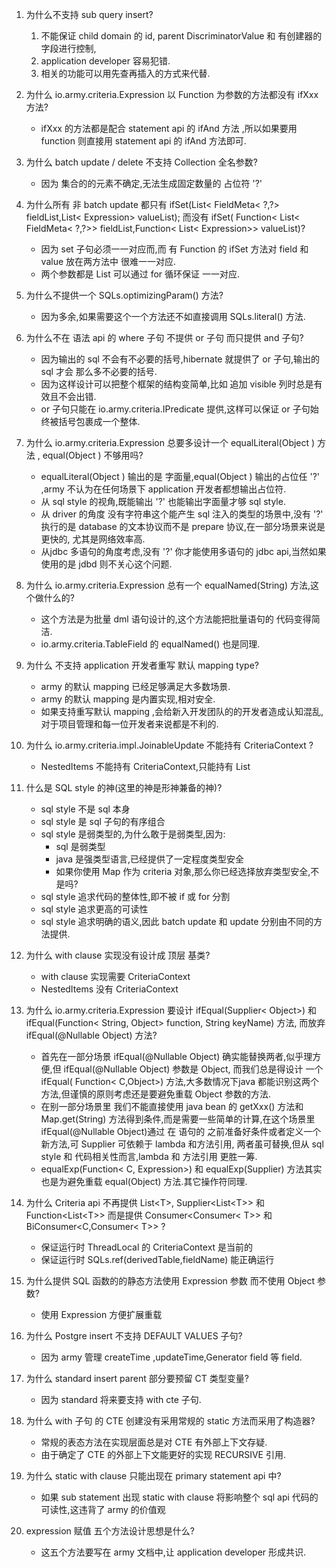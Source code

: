1. 为什么不支持 sub query insert?
    1. 不能保证 child domain 的 id, parent DiscriminatorValue 和 有创建器的字段进行控制,
    2. application developer 容易犯错.
    3. 相关的功能可以用先查再插入的方式来代替.

2. 为什么 io.army.criteria.Expression 以 Function 为参数的方法都没有 ifXxx 方法?
    * ifXxx 的方法都是配合 statement api 的 ifAnd 方法 ,所以如果要用 function 则直接用 statement api 的 ifAnd 方法即可.

3. 为什么 batch update / delete 不支持 Collection 全名参数?
    * 因为 集合的的元素不确定,无法生成固定数量的 占位符 '?'

4. 为什么所有 非 batch update 都只有 ifSet(List&lt; FieldMeta&lt; ?,?> fieldList,List&lt; Expression> valueList); 而没有 ifSet(
   Function&lt; List&lt;
   FieldMeta&lt; ?,?>> fieldList,Function&lt; List&lt; Expression>> valueList)?
    * 因为 set 子句必须一一对应而,而 有 Function 的 ifSet 方法对 field 和 value 放在两方法中 很难一一对应.
    * 两个参数都是 List 可以通过 for 循环保证 一一对应.


5. 为什么不提供一个 SQLs.optimizingParam() 方法?
    * 因为多余,如果需要这个一个方法还不如直接调用 SQLs.literal() 方法.


6. 为什么不在 语法 api 的 where 子句 不提供 or 子句 而只提供 and 子句?
    * 因为输出的 sql 不会有不必要的括号,hibernate 就提供了 or 子句,输出的 sql 才会 那么多不必要的括号.
    * 因为这样设计可以把整个框架的结构变简单,比如 追加 visible 列时总是有效且不会出错.
    * or 子句只能在 io.army.criteria.IPredicate 提供,这样可以保证 or 子句始终被括号包裹成一个整体.


7. 为什么 io.army.criteria.Expression 总要多设计一个 equalLiteral(Object ) 方法 , equal(Object ) 不够用吗?
    * equalLiteral(Object ) 输出的是 字面量,equal(Object ) 输出的占位任 '?' ,army 不认为在任何场景下 application 开发者都想输出占位符.
    * 从 sql style 的视角,既能输出 '?' 也能输出字面量才够 sql style.
    * 从 driver 的角度 没有字符串这个能产生 sql 注入的类型的场景中,没有 '?' 执行的是 database 的文本协议而不是 prepare 协议,在一部分场景来说是更快的, 尤其是网络效率高.
    * 从jdbc 多语句的角度考虑,没有 '?' 你才能使用多语句的 jdbc api,当然如果使用的是 jdbd 则不关心这个问题.


8. 为什么 io.army.criteria.Expression 总有一个 equalNamed(String) 方法,这个做什么的?
    * 这个方法是为批量 dml 语句设计的,这个方法能把批量语句的 代码变得简洁.
    * io.army.criteria.TableField 的 equalNamed() 也是同理.


9. 为什么 不支持 application 开发者重写 默认 mapping type?
    * army 的默认 mapping 已经足够满足大多数场景.
    * army 的默认 mapping 是内置实现,相对安全.
    * 如果支持重写默认 mapping ,会给新入开发团队的的开发者造成认知混乱,对于项目管理和每一位开发者来说都是不利的.


10. 为什么 io.army.criteria.impl.JoinableUpdate 不能持有 CriteriaContext ?
    * NestedItems 不能持有 CriteriaContext,只能持有 List


11. 什么是 SQL style 的神(这里的神是形神兼备的神)?
    * sql style 不是 sql 本身
    * sql style 是 sql 子句的有序组合
    * sql style 是弱类型的,为什么敢于是弱类型,因为:
        * sql 是弱类型
        * java 是强类型语言,已经提供了一定程度类型安全
        * 如果你使用 Map 作为 criteria 对象,那么你已经选择放弃类型安全,不是吗?
    * sql style 追求代码的整体性,即不被 if 或 for 分割
    * sql style 追求更高的可读性
    * sql style 追求明确的语义,因此 batch update 和 update 分别由不同的方法提供.


12. 为什么 with clause 实现没有设计成 顶层 基类?
    * with clause 实现需要 CriteriaContext
    * NestedItems 没有 CriteriaContext

13. 为什么 io.army.criteria.Expression 要设计 ifEqual(Supplier&lt; Object>) 和 ifEqual(Function&lt; String, Object> function,
    String
    keyName) 方法, 而放弃 ifEqual(@Nullable Object) 方法?
    * 首先在一部分场景 ifEqual(@Nullable Object) 确实能替换两者,似乎理方便,但 ifEqual(@Nullable Object) 参数是 Object, 而我们总是得设计 一个 ifEqual(
      Function&lt; C,Object>) 方法,大多数情况下java 都能识别这两个方法,但谨慎的原则考虑还是要避免重载 Object 参数的方法.
    * 在别一部分场景里 我们不能直接使用 java bean 的 getXxx() 方法和 Map.get(String) 方法得到条件,而是需要一些简单的计算,在这个场景里 ifEqual(@Nullable Object)通过 在
      语句的 之前准备好条件或者定义一个新方法,可 Supplier 可依赖于 lambda 和方法引用, 两者虽可替换,但从 sql style 和 代码相关性而言,lambda 和 方法引用 更胜一筹.
    * equalExp(Function&lt; C, Expression>) 和 equalExp(Supplier) 方法其实也是为避免重载 equal(Object) 方法.其它操作符同理.

14. 为什么 Criteria api 不再提供 List&lt;T>, Supplier&lt;List&lt;T>> 和 Function&lt;List&lt;T>> 而是提供 Consumer&lt;Consumer&lt;
    T>>
    和 BiConsumer&lt;C,Consumer&lt; T>> ?
    * 保证运行时 ThreadLocal 的 CriteriaContext 是当前的
    * 保证运行时 SQLs.ref(derivedTable,fieldName) 能正确运行

15. 为什么提供 SQL 函数的的静态方法使用 Expression 参数 而不使用 Object 参数?
    * 使用 Expression 方便扩展重载

16. 为什么 Postgre insert 不支持 DEFAULT VALUES 子句?
    * 因为 army 管理 createTime ,updateTime,Generator field 等 field.

17. 为什么 standard insert parent 部分要预留 CT 类型变量?
    * 因为 standard 将来要支持 with cte 子句.

18. 为什么 with 子句 的 CTE 创建没有采用常规的 static 方法而采用了构造器?
    * 常规的表态方法在实现层面总是对 CTE 有外部上下文存疑.
    * 由于确定了 CTE 的外部上下文能更好的实现 RECURSIVE 引用.

19. 为什么 static with clause 只能出现在 primary statement api 中?
    * 如果 sub statement 出现 static with clause 将影响整个 sql api 代码的可读性,这违背了 army 的价值观

20. expression 赋值 五个方法设计思想是什么?
    * 这五个方法要写在 army 文档中,让 application developer 形成共识.

